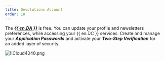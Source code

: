 ```yaml
---
title: Devolutions Account
order: 10
---
```

The [***{{ en.DA }}***](https://portal.devolutions.com/) is free. You can update your profile and newsletters preferences, while accessing your {{ en.DC }} services. Create and manage your ***Application Passwords*** and activate your ***Two-Step Verification*** for an added layer of security.  

![!!Cloud4040.png](https://webdevolutions.azureedge.net/docs/en/cloud/Cloud4040.png) 
